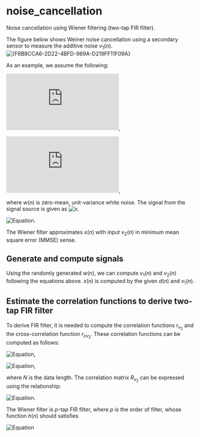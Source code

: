 # noise_cancellation
Noise cancellation using Wiener filtering (two-tap FIR filter).

The figure below shows Weiner noise cancellation using a secondary sensor to measure the additive noise $v_1(n)$. 
![{F6B8CCA6-2D22-4BFD-989A-D219FF11F09A}](https://github.com/user-attachments/assets/a961bc57-33ec-4b3d-9fc9-9a2ae33e804f)

As an example, we assume the following:

![Equation](https://latex.codecogs.com/png.latex?v_1(n)=0.9v_1(n-1)+w(n)),

![Equation](https://latex.codecogs.com/png.latex?v_2(n)=-0.5v_2(n-1)+w(n)),

where $w(n)$ is zero-mean, unit-variance white noise. The signal from the signal source is given as ![x](https://latex.codecogs.com/svg.image?d(n)).

![Equation](https://latex.codecogs.com/svg.image?d(n)=\sin(0.05\pi&space;n)).

The Wiener filter approximates $x(n)$ with input $v_2(n)$ in minimum mean square error (MMSE) sense. 

## Generate and compute signals
Using the randomly generated $w(n)$, we can compute $v_1(n)$ and $v_2(n)$ following the equations above. $x(n)$ is computed by the given $d(n)$ and $v_1(n)$.

## Estimate the correlation functions to derive two-tap FIR filter
To derive FIR filter, it is needed to compute the correlation functions $r_{v_2}$ and the cross-correlation function $r_{xv_2}$. These correlation functions can be computed as follows:

![Equation](https://latex.codecogs.com/svg.image?r_{v_2}(k)=\frac{1}{N-k}\sum_{k=0}^{N-k-1}v(n&plus;k)v_2(n)),

![Equation](https://latex.codecogs.com/svg.image?r_{xv_2}(k)=\frac{1}{N-k}\sum_{k=0}^{N-k-1}x(n&plus;k)v_2(n)),

where $N$ is the data length. The correlation matrix $R_{v_2}$ can be expressed using the relationship: 

![Equation](https://latex.codecogs.com/svg.image?(R_{v_2})_{ij}=r_{v_2}(|j-i|)).

The Wiener filter is $p$-tap FIR filter, where $p$ is the order of filter, whose function $h(n)$ should satisfies

![Equation](https://latex.codecogs.com/svg.image?\begin{bmatrix}r_{v_2}(0)&r_{v_2}(1)&\cdots&r_{v_2}(p-2)&r_{v_2}(p-1)\\r_{v_2}(1)&r_{v_2}(0)&&&r_{v_2}(p-2)\\\vdots&&\ddots&&\vdots\\r_{v_2}(p-2)&&&r_{v_2}(0)&r_{v_2}(1)\\r_{v_2}(p-1)&r_{v_2}(p-2)&\cdots&r_{v_2}(1)&r_{v_2}(0)\end{bmatrix}\begin{bmatrix}h(0)\\h(1)\\\vdots\\h(p-2)\\h(p-1)\end{bmatrix}=\begin{bmatrix}r_{xv_2}(0)\\r_{xv_2}(1)\\\vdots\\r_{xv_2}(p-2)\\r_{xv_2}(p-1)\end{bmatrix})
